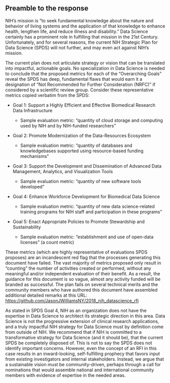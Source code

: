 ## Preamble to the response

NIH’s mission is “to seek fundamental knowledge about the nature and behavior of
living systems and the application of that knowledge to enhance health, lengthen
life, and reduce illness and disability.” Data Science certainly has a prominent
role in fulfilling that mission in the 21st Century. Unfortunately, and for
several reasons, the current NIH Strategic Plan for Data Science (SPDS) will
not further, and may even act against NIH’s mission.

The current plan does not articulate strategy or vision that can be translated
into impactful, actionable goals. No specialization in Data Science is needed to
conclude that the proposed metrics for each of the “Overarching Goals” reveal
the SPDS has deep, fundamental flaws that would earn it a designation of
“Not Recommended for Further Consideration (NRFC)” if considered by a scientific
review group. Consider these representative metrics copied verbatim from the
SPDS:

- Goal 1: Support a Highly Efficient and Effective Biomedical Research Data
  Infrastructure
  - Sample evaluation metric: “quantity of cloud storage and computing used
    by NIH and by NIH-funded researchers”

- Goal 2: Promote Modernization of the Data-Resources Ecosystem
  - Sample evaluation metric: “quantity of databases and knowledgebases
    supported using resource-based funding mechanisms"

- Goal 3: Support the Development and Dissemination of Advanced Data Management,
  Analytics, and Visualization Tools
  - Sample evaluation metric: “quantity of new software tools developed”

- Goal 4: Enhance Workforce Development for Biomedical Data Science
   - Sample evaluation metric: “quantity of new data science-related training
    programs for NIH staff and participation in these programs”

- Goal 5: Enact Appropriate Policies to Promote Stewardship and Sustainability
   - Sample evaluation metric: “establishment and use of open-data licenses”
  (a count metric)

These metrics (which are highly representative of evaluations SPDS proposes) are
an incandescent red flag that the processes generating this document have
failed.  The vast majority of metrics proposed only result in “counting” the
number of activities created or performed, without any meaningful and/or
independent evaluation of their benefit. As a result, the guidance for this
document is so vague, almost any activity funded will be branded as successful.
The plan fails on several technical merits and the community members who have
authored this document have assembled additional detailed remarks at this URL: https://github.com/JasonJWilliamsNY/2018_nih_datascience_rfi

As stated in SPDS Goal 4, NIH as an organization does not have the expertise in
Data Science to architect its strategic direction in this area. Data Science is
not the progressive extension of clinical research applications, and a truly
impactful NIH strategy for Data Science must by definition come from outside of
NIH. We recommend that if NIH is committed to a transformative strategy for Data
Science (and it should be), that the current SPDS be completely disposed of.
This is not to say the SPDS does not identify important concerns. However, even
the concept of an RFI in this case results in an inward-looking, self-fulfilling
prophecy that favors input from existing investigators and internal
stakeholders. Instead, we argue that a sustainable vision must be
community-driven, perhaps through a call for nominations that would assemble
national and international community members with evidence of expertise in the
needed areas.
